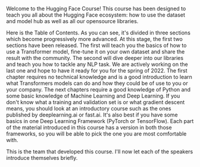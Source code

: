 Welcome to the Hugging Face Course! This course has been designed to teach you all about the Hugging Face ecosystem: how to use the dataset and model hub as well as all our opensource libraries.

Here is the Table of Contents. As you can see, it's divided in three sections which become progressively more advanced. At this stage, the first two sections have been released. The first will teach you the basics of how to use a Transformer model, fine-tune it on your own dataset and share the result with the community. The second will dive deeper into our libraries and teach you how to tackle any NLP task. We are actively working on the last one and hope to have it ready for you for the spring of 2022. The first chapter requires no technical knowledge and is a good introduction to learn what Transformers models can do and how they could be of use to you or your company. The next chapters require a good knowledge of Python and some basic knowledge of Machine Learning and Deep Learning. If you don't know what a training and validation set is or what gradient descent means, you should look at an introductory course such as the ones published by deeplearning.ai or fast.ai. It's also best if you have some basics in one Deep Learning Framework (PyTorch or TensorFlow). Each part of the material introduced in this course has a version in both those frameworks, so you will be able to pick the one you are most comfortable with.

This is the team that developed this course. I'll now let each of the speakers introduce themselves briefly.